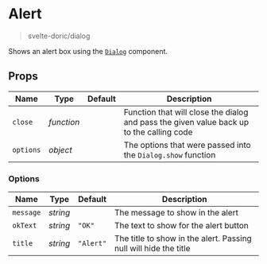 # Alert
> svelte-doric/dialog

Shows an alert box using the [`Dialog`](./dialog.md) component.

## Props
| Name | Type | Default | Description |
| --- | --- | --- | --- |
| `close` | _function_ | | Function that will close the dialog and pass the given value back up to the calling code
| `options` | _object_ | | The options that were passed into the `Dialog.show` function

### Options
| Name | Type | Default | Description |
| --- | --- | --- | --- |
| `message` | _string_ | | The message to show in the alert
| `okText` | _string_ | `"OK"` | The text to show for the alert button
| `title` | _string_ | `"Alert"` | The title to show in the alert. Passing null will hide the title

